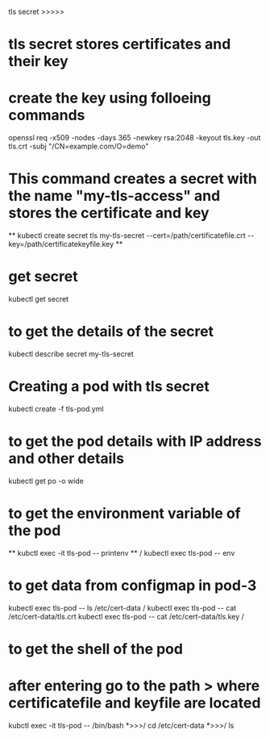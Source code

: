 tls secret >>>>>
# tls secret stores certificates and their key

# create the key using folloeing commands 
openssl req -x509 -nodes -days 365 -newkey rsa:2048 -keyout tls.key -out tls.crt -subj "/CN=example.com/O=demo"

# This command creates a secret with the name "my-tls-access" and stores the certificate and key
** kubectl create secret tls my-tls-secret --cert=/path/certificatefile.crt --key=/path/certificatekeyfile.key ** 

# get secret
kubectl get secret

# to get the details of the secret
kubectl describe secret my-tls-secret

# Creating a pod with tls secret
kubectl create -f tls-pod.yml

# to get the pod details with IP address and other details
kubectl get po -o wide 

# to get the environment variable of the pod
** kubctl exec -it tls-pod -- printenv **
/
kubectl exec tls-pod -- env 

# to get data from configmap in pod-3
kubectl exec tls-pod -- ls /etc/cert-data
/
kubectl exec tls-pod -- cat /etc/cert-data/tls.crt <AND> kubectl exec tls-pod -- cat /etc/cert-data/tls.key
/
# to get the shell of the pod
# after entering go to the path > where certificatefile and keyfile are located
kubctl exec -it tls-pod -- /bin/bash 
*>>>/ cd /etc/cert-data
*>>>/ ls 

